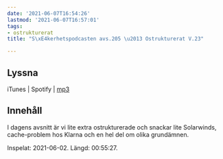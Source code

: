 ```yaml
---
date: '2021-06-07T16:54:26'
lastmod: '2021-06-07T16:57:01'
tags:
- ostrukturerat
title: "S\xE4kerhetspodcasten avs.205 \u2013 Ostrukturerat V.23"

---
```

## Lyssna

iTunes \| Spotify \| [mp3](https://traffic.libsyn.com/secure/sakerhetspodcasten/2021-06-02_Sakerhetspodcasten.mp3)

## Innehåll

I dagens avsnitt är vi lite extra ostrukturerade och snackar lite Solarwinds, cache-problem
hos Klarna och en hel del om olika grundämnen.

Inspelat: 2021-06-02. Längd: 00:55:27.

